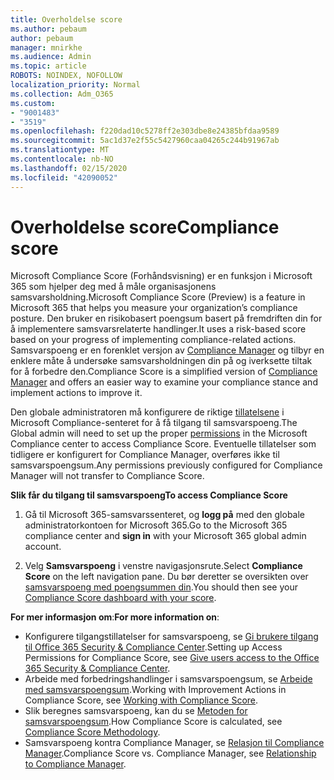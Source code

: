 ```yaml
---
title: Overholdelse score
ms.author: pebaum
author: pebaum
manager: mnirkhe
ms.audience: Admin
ms.topic: article
ROBOTS: NOINDEX, NOFOLLOW
localization_priority: Normal
ms.collection: Adm_O365
ms.custom:
- "9001483"
- "3519"
ms.openlocfilehash: f220dad10c5278ff2e303dbe8e24385bfdaa9589
ms.sourcegitcommit: 5ac1d37e2f55c5427960caa04265c244b91967ab
ms.translationtype: MT
ms.contentlocale: nb-NO
ms.lasthandoff: 02/15/2020
ms.locfileid: "42090052"
---
```

# <a name="compliance-score"></a><span data-ttu-id="bfefa-102">Overholdelse score</span><span class="sxs-lookup"><span data-stu-id="bfefa-102">Compliance score</span></span>

<span data-ttu-id="bfefa-103">Microsoft Compliance Score (Forhåndsvisning) er en funksjon i Microsoft 365 som hjelper deg med å måle organisasjonens samsvarsholdning.</span><span class="sxs-lookup"><span data-stu-id="bfefa-103">Microsoft Compliance Score (Preview) is a feature in Microsoft 365 that helps you measure your organization’s compliance posture.</span></span> <span data-ttu-id="bfefa-104">Den bruker en risikobasert poengsum basert på fremdriften din for å implementere samsvarsrelaterte handlinger.</span><span class="sxs-lookup"><span data-stu-id="bfefa-104">It uses a risk-based score based on your progress of implementing compliance-related actions.</span></span>   <span data-ttu-id="bfefa-105">Samsvarspoeng er en forenklet versjon av [Compliance Manager](https://docs.microsoft.com/en-us/microsoft-365/compliance/compliance-manager-overview) og tilbyr en enklere måte å undersøke samsvarsholdningen din på og iverksette tiltak for å forbedre den.</span><span class="sxs-lookup"><span data-stu-id="bfefa-105">Compliance Score is a simplified version of [Compliance Manager](https://docs.microsoft.com/en-us/microsoft-365/compliance/compliance-manager-overview) and offers an easier way to examine your compliance stance and implement actions to improve it.</span></span> 

<span data-ttu-id="bfefa-106">Den globale administratoren må konfigurere de riktige [tillatelsene](https://docs.microsoft.com/en-us/microsoft-365/security/office-365-security/permissions-in-the-security-and-compliance-center) i Microsoft Compliance-senteret for å få tilgang til samsvarspoeng.</span><span class="sxs-lookup"><span data-stu-id="bfefa-106">The Global admin will need to set up the proper [permissions](https://docs.microsoft.com/en-us/microsoft-365/security/office-365-security/permissions-in-the-security-and-compliance-center) in the Microsoft Compliance center to access Compliance Score.</span></span>  <span data-ttu-id="bfefa-107">Eventuelle tillatelser som tidligere er konfigurert for Compliance Manager, overføres ikke til samsvarspoengsum.</span><span class="sxs-lookup"><span data-stu-id="bfefa-107">Any permissions previously configured for Compliance Manager will not transfer to Compliance Score.</span></span>

<span data-ttu-id="bfefa-108">**Slik får du tilgang til samsvarspoeng**</span><span class="sxs-lookup"><span data-stu-id="bfefa-108">**To access Compliance Score**</span></span>

1. <span data-ttu-id="bfefa-109">Gå til Microsoft 365-samsvarssenteret, og **logg på** med den globale administratorkontoen for Microsoft 365.</span><span class="sxs-lookup"><span data-stu-id="bfefa-109">Go to the Microsoft 365 compliance center and **sign in** with your Microsoft 365 global admin account.</span></span>

2. <span data-ttu-id="bfefa-110">Velg **Samsvarspoeng** i venstre navigasjonsrute.</span><span class="sxs-lookup"><span data-stu-id="bfefa-110">Select **Compliance Score** on the left navigation pane.</span></span> <span data-ttu-id="bfefa-111">Du bør deretter se oversikten over [samsvarspoeng med poengsummen din](https://docs.microsoft.com/en-us/microsoft-365/compliance/compliance-score-setup#understand-the-compliance-score-dashboard).</span><span class="sxs-lookup"><span data-stu-id="bfefa-111">You should then see your [Compliance Score dashboard with your score](https://docs.microsoft.com/en-us/microsoft-365/compliance/compliance-score-setup#understand-the-compliance-score-dashboard).</span></span>
 

<span data-ttu-id="bfefa-112">**For mer informasjon om**:</span><span class="sxs-lookup"><span data-stu-id="bfefa-112">**For more information on**:</span></span>

- <span data-ttu-id="bfefa-113">Konfigurere tilgangstillatelser for samsvarspoeng, se [Gi brukere tilgang til Office 365 Security & Compliance Center](https://docs.microsoft.com/en-us/microsoft-365/security/office-365-security/grant-access-to-the-security-and-compliance-center).</span><span class="sxs-lookup"><span data-stu-id="bfefa-113">Setting up Access Permissions for Compliance Score, see [Give users access to the Office 365 Security & Compliance Center](https://docs.microsoft.com/en-us/microsoft-365/security/office-365-security/grant-access-to-the-security-and-compliance-center).</span></span>
- <span data-ttu-id="bfefa-114">Arbeide med forbedringshandlinger i samsvarspoengsum, se [Arbeide med samsvarspoengsum](https://docs.microsoft.com/en-us/microsoft-365/compliance/working-with-compliance-score).</span><span class="sxs-lookup"><span data-stu-id="bfefa-114">Working with Improvement Actions in Compliance Score, see  [Working with Compliance Score](https://docs.microsoft.com/en-us/microsoft-365/compliance/working-with-compliance-score).</span></span>
- <span data-ttu-id="bfefa-115">Slik beregnes samsvarspoeng, kan du se [Metoden for samsvarspoengsum](https://docs.microsoft.com/en-us/microsoft-365/compliance/compliance-score-methodology).</span><span class="sxs-lookup"><span data-stu-id="bfefa-115">How Compliance Score is calculated, see [Compliance Score Methodology](https://docs.microsoft.com/en-us/microsoft-365/compliance/compliance-score-methodology).</span></span>
- <span data-ttu-id="bfefa-116">Samsvarspoeng kontra Compliance Manager, se [Relasjon til Compliance Manager](https://docs.microsoft.com/en-us/microsoft-365/compliance/compliance-score#relationship-to-compliance-manager).</span><span class="sxs-lookup"><span data-stu-id="bfefa-116">Compliance Score vs. Compliance Manager, see [Relationship to Compliance Manager](https://docs.microsoft.com/en-us/microsoft-365/compliance/compliance-score#relationship-to-compliance-manager).</span></span>

